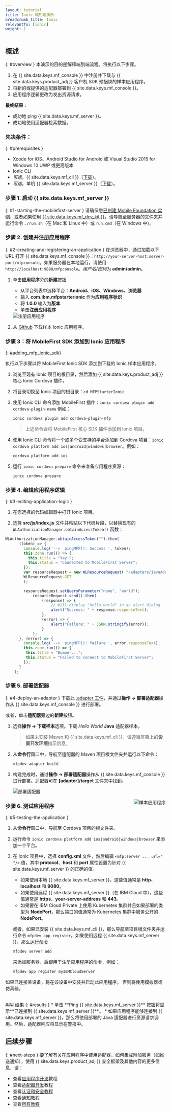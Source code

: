 ```yaml
---
layout: tutorial
title: Ionic 端到端演示
breadcrumb_title: Ionic
relevantTo: [ionic]
weight: 1
---
```

<!-- NLS_CHARSET=UTF-8 -->
## 概述
{: #overview }
本演示的目的是解释端到端流程。将执行以下步骤。

1. 在 {{ site.data.keys.mf_console }} 中注册并下载与 {{ site.data.keys.product_adj }} 客户机 SDK 预捆绑的样本应用程序。
2. 将新的或提供的适配器部署到 {{ site.data.keys.mf_console }}。  
3. 应用程序逻辑更改为发出资源请求。

**最终结果**：

* 成功地 ping {{ site.data.keys.mf_server }}。
* 成功地使用适配器检索数据。

### 先决条件：
{: #prerequisites }
* Xcode for iOS、Android Studio for Android 或 Visual Studio 2015 for Windows 10 UWP 或更高版本
* Ionic CLI
* *可选*。{{ site.data.keys.mf_cli }}（[下载]({{site.baseurl}}/downloads)）。
* *可选*。单机 {{ site.data.keys.mf_server }}（[下载]({{site.baseurl}}/downloads)）。

### 步骤 1. 启动 {{ site.data.keys.mf_server }}
{: #1-starting-the-mobilefirst-server }
请确保您[已创建 Mobile Foundation 实例](../../bluemix/using-mobile-foundation)，或者如果使用 [{{ site.data.keys.mf_dev_kit }}](../../installation-configuration/development/mobilefirst)，请导航至服务器的文件夹并运行命令 `./run.sh`（在 Mac 和 Linux 中）或 `run.cmd`（在 Windows 中）。

### 步骤 2. 创建并注册应用程序
{: #2-creating-and-registering-an-application }
在浏览器中，通过加载以下 URL 打开 {{ site.data.keys.mf_console }}：`http://your-server-host:server-port/mfpconsole`。如果服务器在本地运行，请使用 `http://localhost:9080/mfpconsole`。*用户名/密码*为 **admin/admin**。

1. 单击**应用程序**旁的**新建**按钮
    * 从平台列表中选择平台：**Android、iOS、Windows、浏览器**
    * 输入 **com.ibm.mfpstarterionic** 作为**应用程序标识**
    * 将 **1.0.0** 输入为**版本**
    * 单击**注册应用程序**

    <img class="gifplayer" alt="注册应用程序" src="register-an-application-ionic.png"/>

2. 从 [Github](https://github.ibm.com/MFPSamples/MFPStarterIonic) 下载样本 Ionic 应用程序。

### 步骤 3：将 MobileFirst SDK 添加到 Ionic 应用程序
{: #adding_mfp_ionic_sdk}

执行以下步骤以将 MobileFirst Ionic SDK 添加到下载的 Ionic 样本应用程序。

1. 浏览至现有 Ionic 项目的根目录，然后添加 {{ site.data.keys.product_adj }} 核心 Ionic Cordova 插件。

2. 将目录切换至 Ionic 项目的根目录：`cd MFPStarterIonic`

3. 使用 Ionic CLI 命令添加 MobileFirst 插件：`ionic cordova plugin add cordova-plugin-name`
例如：

   ```bash
   ionic cordova plugin add cordova-plugin-mfp
   ```

   > 上述命令会将 MobileFirst 核心 SDK 插件添加到 Ionic 项目。

4. 使用 Ionic CLI 命令将一个或多个受支持的平台添加到 Cordova 项目：`ionic cordova platform add ios|android|windows|browser`。例如：

   ```bash
   cordova platform add ios
   ```

5. 运行 `ionic cordova prepare` 命令来准备应用程序资源：

   ```bash
   ionic cordova prepare
   ```

### 步骤 4. 编辑应用程序逻辑
{: #3-editing-application-logic }
1. 在您选择的代码编辑器中打开 Ionic 项目。

2. 选择 **src/js/index.js** 文件并粘贴以下代码片段，以替换现有的 `WLAuthorizationManager.obtainAccessToken()` 函数：

```javascript
WLAuthorizationManager.obtainAccessToken("").then(
      (token) => {
        console.log('-->  pingMFP(): Success ', token);
        this.zone.run(() => {
          this.title = "Yay!";
          this.status = "Connected to MobileFirst Server";
        });
        var resourceRequest = new WLResourceRequest( "/adapters/javaAdapter/resource/greet/",
        WLResourceRequest.GET
        );

        resourceRequest.setQueryParameter("name", "world");
            resourceRequest.send().then(
                (response) => {
                    // Will display "Hello world" in an alert dialog.
                    alert("Success: " + response.responseText);
                },
                (error) => {
                    alert("Failure: " + JSON.stringify(error));
                }
            );
      }, (error) => {
        console.log('-->  pingMFP(): failure ', error.responseText);
        this.zone.run(() => {
         this.title = "Bummer...";
         this.status = "Failed to connect to MobileFirst Server";
        });
      }
    );
```

### 步骤 5. 部署适配器
{: #4-deploy-an-adapter }
下载此 [.adapter 工件](../javaAdapter.adapter)，并通过**操作 → 部署适配器**操作从 {{ site.data.keys.mf_console }} 进行部署。

或者，单击**适配器**旁边的**新建**按钮。  

1. 选择**操作 → 下载样本**选项。下载 *Hello World* **Java** 适配器样本。

    > 如果未安装 Maven 和 {{ site.data.keys.mf_cli }}，请遵循屏幕上的**设置开发环境**指示信息。

2. 从**命令行**窗口中，导航至适配器的 Maven 项目根文件夹并运行以下命令：

    ```bash
    mfpdev adapter build
    ```

3. 构建完成时，通过**操作 → 部署适配器**操作从 {{ site.data.keys.mf_console }} 进行部署。适配器可在 **[adapter]/target** 文件夹中找到。

    <img class="gifplayer" alt="部署适配器" src="create-an-adapter.png"/>   


<img src="ionicQuickStart.png" alt="样本应用程序" style="float:right"/>

### 步骤 6. 测试应用程序
{: #5-testing-the-application }
1. 从**命令行**窗口中，导航至 Cordova 项目的根文件夹。
2. 运行命令 `ionic cordova platform add ios|android|windows|browser` 来添加一个平台。
3. 在 Ionic 项目中，选择 **config.xml** 文件，然后编辑 `<mfp:server ... url=" "/>` 值，其中 **protocol**、**host** 和 **port** 属性设置为针对 {{ site.data.keys.mf_server }} 的正确的值。
    * 如果使用本地 {{ site.data.keys.mf_server }}，这些值通常是 **http**、 **localhost** 和 **9080**。
    * 如果使用远程 {{ site.data.keys.mf_server }}（在 IBM Cloud 中），这些值通常是 **https**、**your-server-address** 和 **443**。
    * 如果要在 IBM Cloud Private 上使用 Kubernetes 集群并且如果部署的类型为 **NodePort**，那么端口的值通常为 Kubernetes 集群中服务公开的 **NodePort**。

    或者，如果已安装 {{ site.data.keys.mf_cli }}，那么导航至项目根文件夹并运行命令 `mfpdev app register`。如果使用远程 {{ site.data.keys.mf_server }}，那么[运行命令](../../application-development/using-mobilefirst-cli-to-manage-mobilefirst-artifacts/#add-a-new-server-instance)
    ```bash
    mfpdev server add
    ```
     来添加服务器，后跟用于注册应用程序的命令，例如：
     ```bash
    mfpdev app register myIBMCloudServer
    ```

如果已连接某设备，将在该设备中安装并启动此应用程序。
否则将使用模拟器或仿真器。

<br clear="all"/>
### 结果
{: #results }
* 单击 **Ping {{ site.data.keys.mf_server }}** 按钮将显示**已连接到 {{ site.data.keys.mf_server }}**。
* 如果应用程序能够连接到 {{ site.data.keys.mf_server }}，那么将使用部署的 Java 适配器进行资源请求调用。然后，适配器响应将显示在警报中。

## 后续步骤
{: #next-steps }
要了解有关在应用程序中使用适配器，如何集成附加服务（如推送通知），使用 {{ site.data.keys.product_adj }} 安全框架及其他内容的更多信息，请：

- 查看[应用程序开发](../../application-development/)教程
- 查看[适配器开发](../../adapters/)教程
- 查看[认证和安全教程](../../authentication-and-security/)
- 查看[通知教程](../../notifications/)
- 查看[所有教程](../../all-tutorials)
